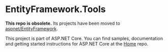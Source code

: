 EntityFramework.Tools
=====================
**This repo is obsolete.** Its projects have been moved to [aspnet/EntityFramework][1].

This project is part of ASP.NET Core. You can find samples, documentation and getting started instructions for ASP.NET Core at the [Home][2] repo.


  [1]: https://github.com/aspnet/EntityFramework
  [2]: https://github.com/aspnet/Home
